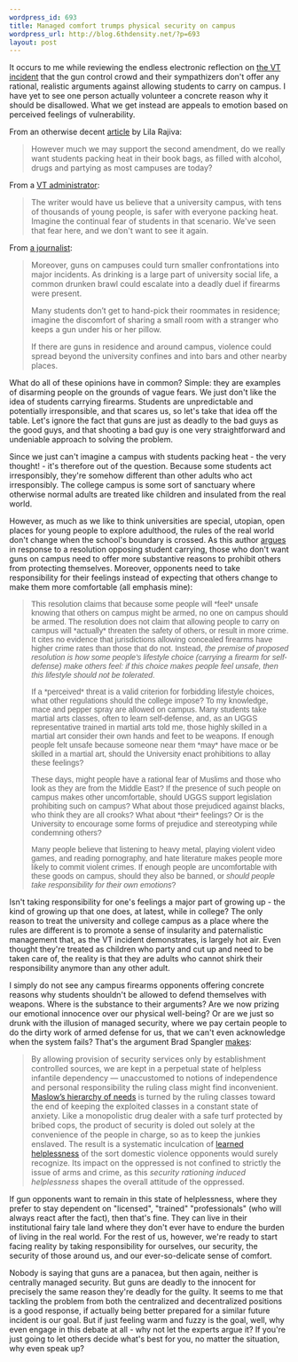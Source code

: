 ```yaml
--- 
wordpress_id: 693
title: Managed comfort trumps physical security on campus
wordpress_url: http://blog.6thdensity.net/?p=693
layout: post
---
```

<p>It occurs to me while reviewing the endless electronic reflection on <a href="http://news.google.com/news/url?sa=t&ct=us/1-0&fp=462755c1e5da085c&ei=fYwnRv2UA8emsgGJjqS1Cw&url=http%3A//www.wtkr.com/Global/story.asp%3FS%3D6375255%26nav%3Dmenu78_3&cid=1115426346">the VT incident</a> that the gun control crowd and their sympathizers don't offer any rational, realistic arguments against allowing students to carry on campus.  I have yet to see one person actually volunteer a concrete reason why it should be disallowed.  What we get instead are appeals to emotion based on perceived feelings of vulnerability.</p>
<p>From an otherwise decent <a href="http://lilarajiva.wordpress.com/2007/04/18/virginia-tech-more-gun-laws-or-fewer-idiots/">article</a> by Lila Rajiva:</p>
<blockquote><p>However much we may support the second amendment, do we really want students packing heat in their book bags, as filled with alcohol, drugs and partying as most campuses are today?</p>
</blockquote>
<p>From a <a href="http://www.roanoke.com/editorials/commentary/wb/81277">VT administrator</a>:</p>
<blockquote><p>The writer would have us believe that a university campus, with tens of thousands of young people, is safer with everyone packing heat. Imagine the continual fear of students in that scenario. We've seen that fear here, and we don't want to see it again.</p>
</blockquote>
<p>From <a href="http://www.gazette.uwo.ca/articles.cfm?section=Opinions&articleID=1005&month=09&day=19&year=2006">a journalist</a>:</p>
<blockquote><p>Moreover, guns on campuses could turn smaller confrontations into major incidents. As drinking is a large part of university social life, a common drunken brawl could escalate into a deadly duel if firearms were present.</p>
<p>Many students don’t get to hand-pick their roommates in residence; imagine the discomfort of sharing a small room with a stranger who keeps a gun under his or her pillow.</p>
<p>If there are guns in residence and around campus, violence could spread beyond the university confines and into bars and other nearby places.</p>
</blockquote>
<p>What do all of these opinions have in common?  Simple: they are examples of disarming people on the grounds of vague fears.  We just don't like the idea of students carrying firearms.  Students are unpredictable and potentially irresponsible, and that scares us, so let's take that idea off the table.  Let's ignore the fact that guns are just as deadly to the bad guys as the good guys, and that shooting a bad guy is one very straightforward and undeniable approach to solving the problem.</p>
<p><!--more-->Since we just can't imagine a campus with students packing heat - the very thought! - it's therefore out of the question.  Because some students act irresponsibly, they're somehow different than other adults who act irresponsibly.  The college campus is some sort of sanctuary where otherwise normal adults are treated like children and insulated from the real world.</p>
<p>However, as much as we like to think universities are special, utopian, open places for young people to explore adulthood, the rules of the real world don't change when the school's boundary is crossed.  As this author <a href="http://www.freecolorado.com/2003/02/cuccw.html">argues</a> in response to a resolution opposing student carrying, those who don't want guns on campus need to offer more substantive reasons to prohibit others from protecting themselves. Moreover, opponents need to take responsibility for their feelings instead of expecting that others change to make them more comfortable (all emphasis mine):</p>
<blockquote><p><font face="Helvetica, Arial"> This resolution claims that because some people will *feel* unsafe knowing that others on campus might be armed, no one on campus should be armed. The resolution does not claim that allowing people to carry on campus will *actually* threaten the safety of others, or result in more crime. It cites no evidence that jurisdictions allowing concealed firearms have higher crime rates than those that do not. Instead,<em> the premise of proposed resolution is how some people's lifestyle choice (carrying a firearm for self-defense) make others feel: if this choice makes people feel unsafe, then this lifestyle should not be tolerated</em>. </font></p>
<p><font face="Helvetica, Arial"> If a *perceived* threat is a valid criterion for forbidding lifestyle choices, what other regulations should the college impose? To my knowledge, mace and pepper spray are allowed on campus. Many students take martial arts classes, often to learn self-defense, and, as an UGGS representative trained in martial arts told me, those highly skilled in a martial art consider their own hands and feet to be weapons. If enough people felt unsafe because someone near them *may* have mace or be skilled in a martial art, should the University enact prohibitions to allay these feelings? </font></p>
<p><font face="Helvetica, Arial"> These days, might people have a rational fear of Muslims and those who look as they are from the Middle East? If the presence of such people on campus makes other uncomfortable, should UGGS support legislation prohibiting such on campus? What about those prejudiced against blacks, who think they are all crooks? What about *their* feelings? Or is the University to encourage some forms of prejudice and stereotyping while condemning others? </font></p>
<p><font face="Helvetica, Arial"> Many people believe that listening to heavy metal, playing violent video games, and reading pornography, and hate literature makes people more likely to commit violent crimes. If enough people are uncomfortable with these goods on campus, should they also be banned, or <em>should people take responsibility for their own emotions</em>? </font></p>
</blockquote>
<p>Isn't taking responsibility for one's feelings a major part of growing up - the kind of growing up that one does, at latest, while in college?  The only reason to treat the university and college campus as a place where the rules are different is to promote a sense of insularity and paternalistic management that, as the VT incident demonstrates, is largely hot air. Even thought they're treated as children who party and cut up and need to be taken care of, the reality is that they are adults who cannot shirk their responsibility anymore than any other adult.</p>
<p>I simply do not see any campus firearms opponents offering concrete reasons why students shouldn't be allowed to defend themselves with weapons.  Where is the substance to their arguments?  Are we now prizing our emotional innocence over our physical well-being? Or are we just so drunk with the illusion of managed security, where we pay certain people to do the dirty work of armed defense for us, that we can't even acknowledge when the system fails?  That's the argument Brad Spangler <a href="http://www.bradspangler.com/blog/archives/589">makes</a>:</p>
<blockquote><p>By allowing provision of security services only by establishment controlled sources, we are kept in a perpetual state of helpless infantile dependency — unaccustomed to notions of independence and personal responsibility the ruling class might find inconvenient. <a href="http://en.wikipedia.org/wiki/Maslow%27s_hierarchy_of_needs">Maslow’s hierarchy of needs</a> is turned by the ruling classes toward the end of keeping the exploited classes in a constant state of anxiety. Like a monopolistic drug dealer with a safe turf protected by bribed cops, the product of security is doled out solely at the convenience of the people in charge, so as to keep the junkies enslaved. The result is a systematic inculcation of <a href="http://blog.lewrockwell.com/lewrw/archives/012715.html#more">learned helplessness</a> of the sort domestic violence opponents would surely recognize. Its impact on the oppressed is not confined to strictly the issue of arms and crime, as this<em> security rationing induced helplessness</em> shapes the overall attitude of the oppressed.</p>
</blockquote>
<p>If gun opponents want to remain in this state of helplessness, where they prefer to stay dependent on "licensed", "trained" "professionals" (who will always react after the fact), then that's fine.  They can live in their institutional fairy tale land where they don't ever have to endure the burden of living in the real world.  For the rest of us, however, we're ready to start facing reality by taking responsibility for ourselves, our security, the security of those around us, and our ever-so-delicate sense of comfort.</p>
<p>Nobody is saying that guns are a panacea, but then again, neither is centrally managed security.  But guns are deadly to the innocent for precisely the same reason they're deadly for the guilty. It seems to me that tackling the problem from both the centralized and decentralized positions is a good response, if actually being better prepared for a similar future incident is our goal.  But if just feeling warm and fuzzy is the goal, well, why even engage in this debate at all - why not let the experts argue it?  If you're just going to let others decide what's best for you, no matter the situation, why even speak up?
</p>
